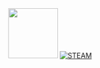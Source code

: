 <div id="header" align="center">
  <img src="https://psv4.userapi.com/c532036/u618476075/docs/d32/60aa2cdd42c7/1495125143_Eromanga-Sensei-Anime-anime-gif-3839924.gif?extra=6pDgvKSsQi_AbVs30BULreeostUuxdG6yAOhnKXUaQKhVRx_U5pVYtQlWc_WHz9nss3VW5ubYCblGqnrkMnPNqP5KTc5AWEynItBL1kvuB6TCnVY8WSjNtwheCoVAO20kiAXN-Sr5LetDdenbGPrEWq1uSU" width = "100" />
  <a href="https://steamcommunity.com/id/ChuvakDavayPatak/">
    <img src="https://img.shields.io/badge/steam-My%20steam%20account-black" alt="STEAM" />
  </a>
</div>

